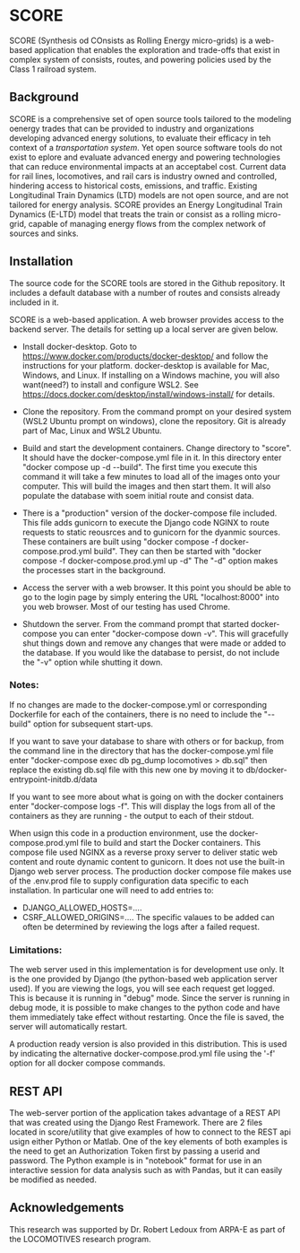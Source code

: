 # SCORE
SCORE (Synthesis od COnsists as Rolling Energy micro-grids) is a web-based application that enables the exploration and trade-offs that exist in complex system of consists, routes, and powering policies used by the Class 1 railroad system.

## Background
SCORE is a comprehensive set of open source tools tailored to the modeling oenergy trades that can be provided to industry and organizations developing advanced energy solutions, to evaluate their efficacy in teh context of a *transportation system*. Yet open source software tools do not exist to eplore and evaluate advanced energy and powering technologies that can reduce environmental impacts at an acceptabel cost. Current data for rail lines, locomotives, and rail cars is industry owned and controlled, hindering access to historical costs, emissions, and traffic. Existing Longitudinal Train Dynamics (LTD) models are not open source, and are not tailored for energy analysis. SCORE provides an Energy Longitudinal Train Dynamics (E-LTD) model that treats the train or consist as a rolling micro-grid, capable of managing energy flows from the complex network of sources and sinks.

## Installation
The source code for the SCORE tools are stored in the Github repository. It includes a default database with a number of routes and consists already included in it.

SCORE is a web-based application. A web browser provides access to the backend server. The details for setting up a local server are given below.

* Install docker-desktop. Goto to https://www.docker.com/products/docker-desktop/ and follow the instructions for your platform. docker-desktop is available for Mac, Windows, and Linux. If installing on a Windows machine, you will also want(need?) to install and configure WSL2. See https://docs.docker.com/desktop/install/windows-install/ for details.

* Clone the repository. From the command prompt on your desired system (WSL2 Ubuntu prompt on windows), clone the repository. Git is already part of Mac, Linux and WSL2 Ubuntu.

* Build and start the development containers. Change directory to "score". It should have the docker-compose.yml file in it. In this directory enter "docker compose up -d --build". The first time you execute this command it will take a few minutes to load all of the images onto your computer. This will build the images and then start them. It will also populate the database with soem initial route and consist data.

* There is a "production" version of the docker-compose file included. This file adds gunicorn to execute the Django code NGINX to route requests to static reousrces and to gunicorn for the dyanmic sources. These containers are built using "docker compose -f docker-compose.prod.yml build". They can then be started with "docker compose -f docker-compose.prod.yml up -d" The "-d" option makes the processes start in the background. 

* Access the server with a web browser. It this point you should be able to go to the login page by simply entering the URL "localhost:8000" into you web browser. Most of our testing has used Chrome.

* Shutdown the server. From the command prompt that started docker-compose you can enter "docker-compose down -v". This will gracefully shut things down and remove any changes that were made or added to the database. If you would like the database to persist, do not include the "-v" option while shutting it down.


### Notes:
If no changes are made to the docker-compose.yml or corresponding Dockerfile for each of the containers, there is no need to include the "--build" option for subsequent start-ups.

If you want to save your database to share with others or for backup, from the command line in the directory that has the docker-compose.yml file enter "docker-compose exec db pg_dump locomotives > db.sql" then replace the existing db.sql file with this new one by moving it to db/docker-entrypoint-initdb.d/data

If you want to see more about what is going on with the docker containers enter "docker-compose logs -f". This will display the logs from all of the containers as they are running - the output to each of their stdout.

When usign this code in a production environment, use the docker-compose.prod.yml file to build and start the Docker containers. This compose file used NGINX as a reverse proxy server to deliver static web content and route dynamic content to gunicorn. It does not use the built-in Django web server process. The production docker compose file makes use of the .env.prod file to supply configuration data specific to each installation. In particular one will need to add entries to:
* DJANGO_ALLOWED_HOSTS=....
* CSRF_ALLOWED_ORIGINS=....
The specific valaues to be added can often be determined by reviewing the logs after a failed request.


### Limitations:
The web server used in this implementation is for development use only. It is the one provided by Django (the python-based web application server used). If you are viewing the logs, you will see each request get logged. This is because it is running in "debug" mode. 
Since the server is running in debug mode, it is possible to make changes to the python code and have them immediately take effect without restarting. Once the file is saved, the server will automatically restart.

A production ready version is also provided in this distribution. This is used by indicating the alternative docker-compose.prod.yml file using the '-f' option for all docker compose commands.

## REST API
The web-server portion of the application takes advantage of a REST API that was created using the Django Rest Framework. There are 2 files located in score/utility that give examples of how to connect to the REST api usign either Python or Matlab. One of the key elements of both examples is the need to get an Authorization Token first by passing a userid and password. The Python example is in "notebook" format for use in an interactive session for data analysis such as with Pandas, but it can easily be modified as needed.

## Acknowledgements
This research was supported by Dr. Robert Ledoux from ARPA-E as part of the LOCOMOTIVES research program.